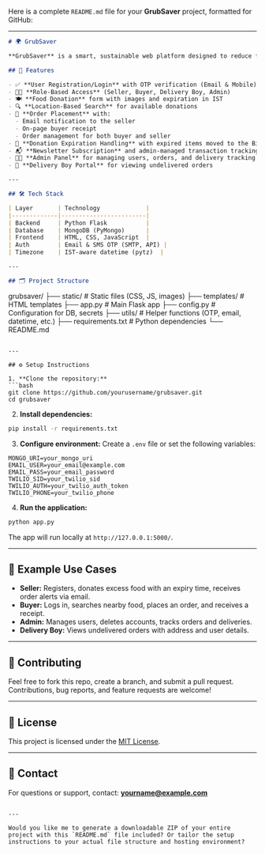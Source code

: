 Here is a complete `README.md` file for your **GrubSaver** project, formatted for GitHub:

---

```markdown
# 🌍 GrubSaver

**GrubSaver** is a smart, sustainable web platform designed to reduce food waste by connecting food donors with people in need. The application enables sellers to donate excess food and allows buyers to place orders for available food near them. Expired donations are automatically filtered out and moved to a biogas resale page to promote zero waste.

## 🚀 Features

- ✅ **User Registration/Login** with OTP verification (Email & Mobile)
- 👨‍🍳 **Role-Based Access** (Seller, Buyer, Delivery Boy, Admin)
- 🍽 **Food Donation** form with images and expiration in IST
- 🔍 **Location-Based Search** for available donations
- 🧾 **Order Placement** with:
  - Email notification to the seller
  - On-page buyer receipt
  - Order management for both buyer and seller
- 🔄 **Donation Expiration Handling** with expired items moved to the Biogas page
- 📬 **Newsletter Subscription** and admin-managed transaction tracking
- 🧑‍💼 **Admin Panel** for managing users, orders, and delivery tracking
- 🚚 **Delivery Boy Portal** for viewing undelivered orders

---

## 🛠 Tech Stack

| Layer       | Technology             |
|-------------|------------------------|
| Backend     | Python Flask           |
| Database    | MongoDB (PyMongo)      |
| Frontend    | HTML, CSS, JavaScript  |
| Auth        | Email & SMS OTP (SMTP, API) |
| Timezone    | IST-aware datetime (pytz)  |

---

## 🗂 Project Structure

```

grubsaver/
├── static/              # Static files (CSS, JS, images)
├── templates/           # HTML templates
├── app.py               # Main Flask app
├── config.py            # Configuration for DB, secrets
├── utils/               # Helper functions (OTP, email, datetime, etc.)
├── requirements.txt     # Python dependencies
└── README.md

````

---

## ⚙️ Setup Instructions

1. **Clone the repository:**
```bash
git clone https://github.com/yourusername/grubsaver.git
cd grubsaver
````

2. **Install dependencies:**

```bash
pip install -r requirements.txt
```

3. **Configure environment:**
   Create a `.env` file or set the following variables:

```env
MONGO_URI=your_mongo_uri
EMAIL_USER=your_email@example.com
EMAIL_PASS=your_email_password
TWILIO_SID=your_twilio_sid
TWILIO_AUTH=your_twilio_auth_token
TWILIO_PHONE=your_twilio_phone
```

4. **Run the application:**

```bash
python app.py
```

The app will run locally at `http://127.0.0.1:5000/`.

---

## 🧪 Example Use Cases

* **Seller:** Registers, donates excess food with an expiry time, receives order alerts via email.
* **Buyer:** Logs in, searches nearby food, places an order, and receives a receipt.
* **Admin:** Manages users, deletes accounts, tracks orders and deliveries.
* **Delivery Boy:** Views undelivered orders with address and user details.

---

## 🤝 Contributing

Feel free to fork this repo, create a branch, and submit a pull request. Contributions, bug reports, and feature requests are welcome!

---

## 📜 License

This project is licensed under the [MIT License](LICENSE).

---

## 📧 Contact

For questions or support, contact: **[yourname@example.com](mailto:yourname@example.com)**

```

---

Would you like me to generate a downloadable ZIP of your entire project with this `README.md` file included? Or tailor the setup instructions to your actual file structure and hosting environment?
```
